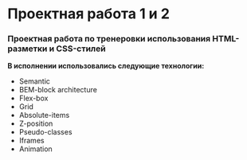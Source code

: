 # Проектная работа 1 и 2

### Проектная работа по тренеровки использования HTML-разметки и CSS-стилей

**В исполнении использовались следующие технологии:**

* Semantic
* BEM-block architecture
* Flex-box
* Grid
* Absolute-items
* Z-position
* Pseudo-classes
* Iframes
* Animation
